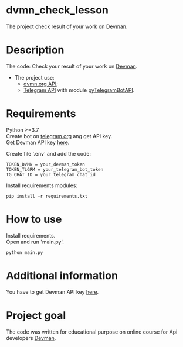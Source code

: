 # dvmn_check_lesson
The project check result of your work on [Devman](http://dvmn.org). 


# Description
The code: 
Check your result of your work on [Devman](http://dvmn.org).

* The project use:  
  * [dvmn.org API](https://dvmn.org/api/docs/);  
  * [Telegram API](https://core.telegram.org/bots/api) with module [pyTelegramBotAPI](https://github.com/python-telegram-bot/python-telegram-bot/wiki/Introduction-to-the-API).
  


# Requirements
Python >=3.7  
Create bot on [telegram.org](https://t.me/botfather) ang get API key.  
Get Devman API key [here](https://dvmn.org/api/docs/).

Create file '.env' and add the code:
```
TOKEN_DVMN = your_devman_token
TOKEN_TLGRM = your_telegram_bot_token
TG_CHAT_ID = your_telegram_chat_id
```

Install requirements modules:
```
pip install -r requirements.txt	
```


# How to use

Install requirements.  
Open and run 'main.py'.
```
python main.py	
```


# Additional information
You have to get Devman API key [here](https://dvmn.org/api/docs/).  

# Project goal

The code was written for educational purpose on online course for Api developers [Devman](http://dvmn.org). 

